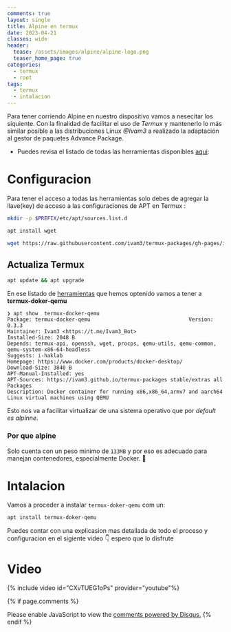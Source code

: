 ```yaml
---
comments: true
layout: single
title: Alpine en termux
date: 2023-04-21 
classes: wide
header:
  tease: /assets/images/alpine/alpine-logo.png
  teaser_home_page: true
categories:
  - termux
  - root
tags:
  - termux
  - intalacion
---
```



Para tener corriendo Alpine en nuestro dispositivo vamos a nesecitar los siquiente. Con la finalidad de facilitar el uso de *Termux* y mantenerlo lo más similar posible a las distribuciones Linux *@Ivam3* a realizado la adaptación al gestor de paquetes Advance Package.

- Puedes revisa el listado de todas las herramientas disponibles  [aqui](https://github.com/ivam3/termux-packages):

# Configuracion

Para tener el acceso a todas las herramientas solo debes de agregar la llave(key) de acceso a las configuraciones de APT en Termux :

```sh
mkdir -p $PREFIX/etc/apt/sources.list.d 
```
```sh
apt install wget
```
```sh
wget https://raw.githubusercontent.com/ivam3/termux-packages/gh-pages/ivam3-termux-packages.list -O $PREFIX/etc/apt/sources.list.d/ivam3-termux-packages.list
```
## Actualiza Termux 

```sh
apt update && apt upgrade
```

En ese listado de [herramientas](https://github.com/ivam3/termux-packages)  que hemos optenido vamos a tener a **termux-doker-qemu**  

```shell
❯ apt show  termux-docker-qemu                             
Package: termux-docker-qemu                                Version: 0.3.3
Maintainer: Ivam3 <https://t.me/Ivam3_Bot>
Installed-Size: 2048 B
Depends: termux-api, openssh, wget, procps, qemu-utils, qemu-common, qemu-system-x86-64-headless
Suggests: i-haklab
Homepage: https://www.docker.com/products/docker-desktop/
Download-Size: 3840 B
APT-Manual-Installed: yes
APT-Sources: https://ivam3.github.io/termux-packages stable/extras all Packages
Description: Docker container for running x86,x86_64,armv7 and aarch64 Linux virtual machines using QEMU
```

Esto nos va a facilitar virtualizar de una sistema operativo que por _default es alpinne_.


### Por que alpine

Solo cuenta con un peso minimo de `133MB` y por eso es  adecuado para  manejan contenedores, especialmente Docker. 💢


# Intalacion 

Vamos a proceder a instalar `termux-doker-qemu` com un:


```sh
apt install termux-doker-qemu
```

Puedes contar con una explicasion mas detallada de todo el proceso y configuracion en el sigiente video 👇 espero que lo disfrute 



# Video

{% include video id="CXvTUEG1oPs" provider="youtube"%}




{% if page.comments %}
<div id="disqus_thread"></div>
<script>
    (function() { // DON'T EDIT BELOW THIS LINE
    var d = document, s = d.createElement('script');
    s.src = 'https://blok-termux.disqus.com/embed.js';
    s.setAttribute('data-timestamp', +new Date());
    (d.head || d.body).appendChild(s);
    })();
</script>
<noscript>Please enable JavaScript to view the <a href="https://disqus.com/?ref_noscript">comments powered by Disqus.</a></noscript>
{% endif %}


